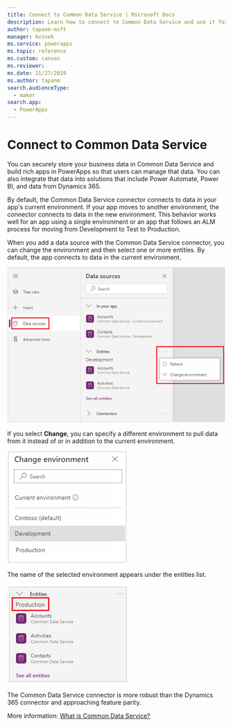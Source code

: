 ```yaml
---
title: Connect to Common Data Service | Microsoft Docs
description: Learn how to connect to Common Data Service and use it for building apps in PowerApps.
author: tapanm-msft
manager: kvivek
ms.service: powerapps
ms.topic: reference
ms.custom: canvas
ms.reviewer: 
ms.date: 11/27/2019
ms.author: tapanm
search.audienceType: 
  - maker
search.app: 
  - PowerApps
---
```


# Connect to Common Data Service

You can securely store your business data in Common Data Service and build rich apps in PowerApps so that users can manage that data. You can also integrate that data into solutions that include Power Automate, Power BI, and data from Dynamics 365.

By default, the Common Data Service connector connects to data in your app's current environment. If your app moves to another environment, the connector connects to data in the new environment. This behavior works well for an app using a single environment or an app that follows an ALM process for moving from Development to Test to Production.

When you add a data source with the Common Data Service connector, you can change the environment and then select one or more entities. By default, the app connects to data in the current environment.

![Default environment](media/connection-common-data-service/common-data-service-connection-change-environment.png)

If you select **Change**, you can specify a different environment to pull data from it instead of or in addition to the current environment.

![Other environments](media/connection-common-data-service/common-data-service-connection-select-environment.png)

The name of the selected environment appears under the entities list.

![New environments](media/connection-common-data-service/common-data-service-connection-after-change-environment.png)

The Common Data Service connector is more robust than the Dynamics 365 connector and approaching feature parity.

More information: [What is Common Data Service?](../../common-data-service/data-platform-intro.md)
